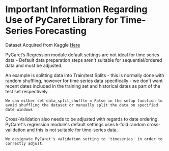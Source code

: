 # Important Information Regarding Use of PyCaret Library for Time-Series Forecasting

Dataset Acquired from Kaggle <a href="https://www.kaggle.com/chirag19/air-passengers" target="_blank">Here</a>

PyCaret’s Regression module default settings are not ideal for time series data - Default data preparation steps aren't suitable for sequential/ordered data and must be adjusted.

An example is splitting data into Train/test Splits - this is normally done with random shuffling, however for time series data specifically - we don't want recent dates included in the training set and historical dates as part of the test set respectively.

`We can either set data_split_shuffle = False in the setup function to avoid shuffling the dataset or manually split the data on specified date windows`

Cross-Validation also needs to be adjusted with regards to date ordering. PyCaret's regression module's default settings uses k-fold random cross-validation and this is not suitable for time-series data. 

`We designate PyCaret's validation setting to 'timeseries' in order to correctly adjust.`